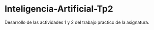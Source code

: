 # Inteligencia-Artificial-Tp2
Desarrollo de las actividades 1 y 2 del trabajo practico de la asignatura. 
